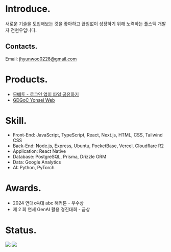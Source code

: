 # Introduce.

새로운 기술을 도입해보는 것을 좋아하고 끊임없이 성장하기 위해 노력하는 풀스택 개발자 전현우입니다.

## Contacts.

Email: jhyunwoo0228@gmail.com

# Products.

- [모베토 - 로그인 없이 파일 공유하기](https://www.moveto.kr)
- [GDGoC Yonsei Web](https://gdgoc.yonsei.ac.kr)

# Skill.

- Front-End: JavaScript, TypeScript, React, Next.js, HTML, CSS, Tailwind CSS
- Back-End: Node.js, Express, Ubuntu, PocketBase, Vercel, Cloudflare R2
- Application: React Native
- Database: PostgreSQL, Prisma, Drizzle ORM
- Data: Google Analytics
- AI: Python, PyTorch

# Awards.

- 2024 연대x숙대 abc 해커톤 - 우수상
- 제 2 회 연세 GenAI 활용 경진대회 - 금상

# Status.

<img src="https://github-readme-stats.vercel.app/api/wakatime?username=jhyunwoo&api_domain=wakapi.moveto.kr&bg_color=1A202C&title_color=2F855A&icon_color=2F855A&text_color=ffffff&custom_title=Wakapi%20Week%20Stats&layout=compact"/>
<img src="https://wakapi.moveto.kr/api/badge/jhyunwoo/jhyunwoo/interval:30_days?label=last%2030d"/>
